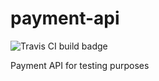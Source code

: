 # payment-api

![Travis CI build badge](https://travis-ci.org/gregorioosorio/payment-api.svg?branch=master)

Payment API for testing purposes
